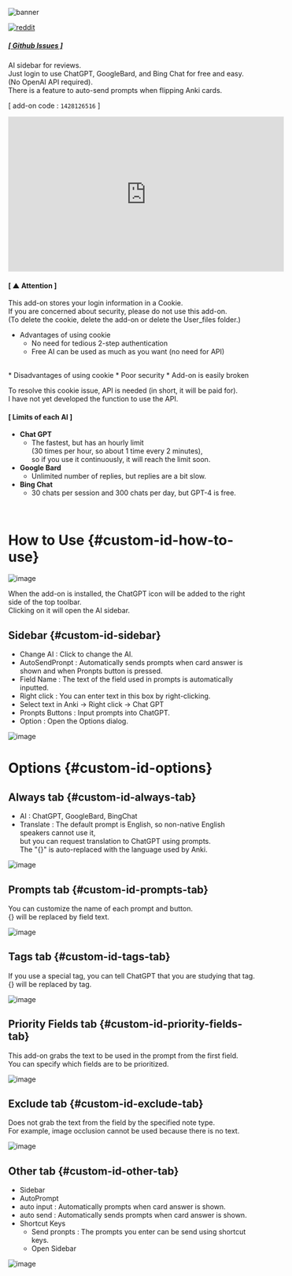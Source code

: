 
![banner](https://github.com/shigeyukey/Anki-Terminator-/assets/124401518/8141ce68-9f0a-4eb9-8f99-e418a879baa2)


[![reddit](https://github.com/shigeyukey/AnkiRestart/assets/124401518/85368aad-6f50-4335-8858-7a30a66fb065)](https://www.reddit.com/user/Shige-yuki)

#####   [ [ Github Issues ] ](https://github.com/shigeyukey/Anki-Terminator-/issues)

AI sidebar for reviews. <br>
Just login to use ChatGPT, GoogleBard, and Bing Chat for free and easy.<br>
(No OpenAI API required).<br>
There is a feature to auto-send prompts when flipping Anki cards.<br>

\[ add-on code : `1428126516` ] <br> 



<iframe width="560" height="315" src="https://www.youtube.com/embed/rLXM63Jc8ng" frameborder="0" allowfullscreen></iframe>






#### \[ ▲ Attention ]
 This add-on stores your login information in a Cookie.<br>
 If you are concerned about security, please do not use this add-on.<br>
(To delete the cookie, delete the add-on or delete the User_files folder.)<br>

*  Advantages of using cookie
    * No need for tedious 2-step authentication
    * Free AI can be used as much as you want (no need for API)
<br>
*  Disadvantages of using cookie 
    * Poor security
    * Add-on is easily broken<br>

To resolve this cookie issue, API is needed (in short, it will be paid for).<br>
I have not yet developed the function to use the API.<br>

#### \[ Limits of each AI ]<br>
 * **Chat GPT**
    * The fastest, but has an hourly limit<br>
 (30 times per hour, so about 1 time every 2 minutes), <br>
 so if you use it continuously, it will reach the limit soon.
 * **Google Bard** 
    * Unlimited number of replies, but replies are a bit slow.
 * **Bing Chat** 
    * 30 chats per session and 300 chats per day, but GPT-4 is free.
<br>

# How to Use {#custom-id-how-to-use}



![image](https://github.com/shigeyukey/Anki-Terminator-/assets/124401518/29e4db70-2b95-4613-84b7-f4261d49cc92)<br>

When the add-on is installed, the ChatGPT icon will be added to the right side of the top toolbar.<br>
Clicking on it will open the AI sidebar.<br>


## Sidebar {#custom-id-sidebar}

* Change AI : Click to change the AI.
* AutoSendPronpt : Automatically sends prompts when card answer is shown and when Pronpts button is pressed.
* Field Name : The text of the field used in prompts is automatically inputted.
 * Right click : You can enter text in this box by right-clicking.
 * Select text in Anki -> Right click -> Chat GPT
* Pronpts Buttons : Input prompts into ChatGPT.
* Option : Open the Options dialog.


![image](https://github.com/shigeyukey/Anki-Terminator-/assets/124401518/4a6aa260-407f-412e-82c9-3df052ecef71)<br>

# Options {#custom-id-options}

## Always tab {#custom-id-always-tab}

*  AI : ChatGPT, GoogleBard, BingChat
*  Translate : The default prompt is English, so non-native English speakers cannot use it,<br>
   but you can request translation to ChatGPT using prompts.<br>
   The "{}" is auto-replaced with the language used by Anki.<br>

![image](https://github.com/shigeyukey/Anki-Terminator-/assets/124401518/cacdeb42-663f-4724-8bd5-94a67daf17df)<br>

## Prompts tab {#custom-id-prompts-tab}

You can customize the name of each prompt and button.<br>
{} will be replaced by field text.<br>

![image](https://github.com/shigeyukey/Anki-Terminator-/assets/124401518/49657f12-7dd0-421b-84d1-bd8715f82dc2)<br>


## Tags tab {#custom-id-tags-tab}

If you use a special tag, you can tell ChatGPT that you are studying that tag.<br>
{} will be replaced by tag.<br>

![image](https://github.com/shigeyukey/Anki-Terminator-/assets/124401518/8f0b6011-91eb-493d-88e9-28a82c71e7f6)<br>

## Priority Fields tab {#custom-id-priority-fields-tab}

This add-on grabs the text to be used in the prompt from the first field.<br>
You can specify which fields are to be prioritized.<br>

![image](https://github.com/shigeyukey/Anki-Terminator-/assets/124401518/237ea7b3-fc17-4988-bf13-c0dc65f48bed)<br>

## Exclude tab {#custom-id-exclude-tab}

Does not grab the text from the field by the specified note type.<br>
For example, image occlusion cannot be used because there is no text.<br>

![image](https://github.com/shigeyukey/Anki-Terminator-/assets/124401518/9185a136-08b9-4a85-812c-f39fe98bc1f8)<br>

## Other tab {#custom-id-other-tab}

* Sidebar
* AutoPrompt
 * auto input : Automatically prompts when card answer is shown.
 * auto send : Automatically sends prompts when card answer is shown.
* Shortcut Keys
  * Send pronpts : The prompts you enter can be send using shortcut keys.
  * Open Sidebar

![image](https://github.com/shigeyukey/Anki-Terminator-/assets/124401518/9952f1b2-b95a-4809-ac4b-50a28cf1b0a2)